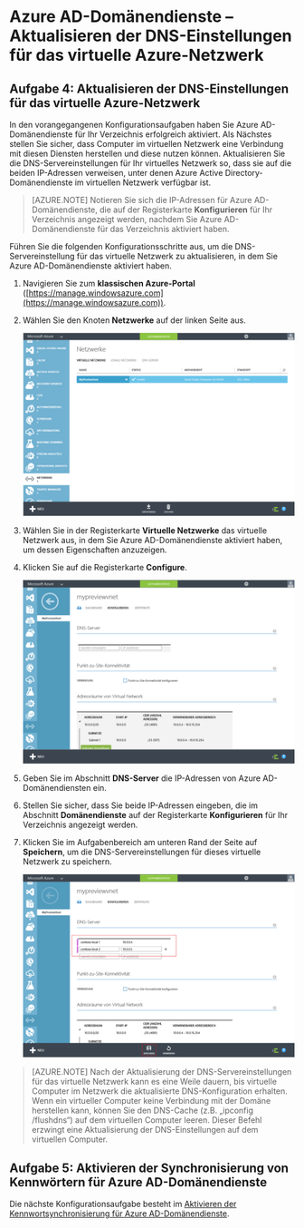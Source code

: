 <properties
	pageTitle="Azure AD-Domänendienste: Aktualisieren der DNS-Einstellungen für das virtuelle Azure-Netzwerk | Microsoft Azure"
	description="Erste Schritte mit Azure Active Directory-Domänendiensten"
	services="active-directory-ds"
	documentationCenter=""
	authors="mahesh-unnikrishnan"
	manager="stevenpo"
	editor="curtand"/>

<tags
	ms.service="active-directory-ds"
	ms.workload="identity"
	ms.tgt_pltfrm="na"
	ms.devlang="na"
	ms.topic="get-started-article"
	ms.date="09/21/2016"
	ms.author="maheshu"/>

# Azure AD-Domänendienste – Aktualisieren der DNS-Einstellungen für das virtuelle Azure-Netzwerk

## Aufgabe 4: Aktualisieren der DNS-Einstellungen für das virtuelle Azure-Netzwerk
In den vorangegangenen Konfigurationsaufgaben haben Sie Azure AD-Domänendienste für Ihr Verzeichnis erfolgreich aktiviert. Als Nächstes stellen Sie sicher, dass Computer im virtuellen Netzwerk eine Verbindung mit diesen Diensten herstellen und diese nutzen können. Aktualisieren Sie die DNS-Servereinstellungen für Ihr virtuelles Netzwerk so, dass sie auf die beiden IP-Adressen verweisen, unter denen Azure Active Directory-Domänendienste im virtuellen Netzwerk verfügbar ist.

> [AZURE.NOTE] Notieren Sie sich die IP-Adressen für Azure AD-Domänendienste, die auf der Registerkarte **Konfigurieren** für Ihr Verzeichnis angezeigt werden, nachdem Sie Azure AD-Domänendienste für das Verzeichnis aktiviert haben.

Führen Sie die folgenden Konfigurationsschritte aus, um die DNS-Servereinstellung für das virtuelle Netzwerk zu aktualisieren, in dem Sie Azure AD-Domänendienste aktiviert haben.

1. Navigieren Sie zum **klassischen Azure-Portal** ([https://manage.windowsazure.com](https://manage.windowsazure.com)).

2. Wählen Sie den Knoten **Netzwerke** auf der linken Seite aus.

    ![Knoten „Virtuelle Netzwerke“](./media/active-directory-domain-services-getting-started/virtual-network-select.png)

3. Wählen Sie in der Registerkarte **Virtuelle Netzwerke** das virtuelle Netzwerk aus, in dem Sie Azure AD-Domänendienste aktiviert haben, um dessen Eigenschaften anzuzeigen.

4. Klicken Sie auf die Registerkarte **Configure**.

    ![Knoten „Virtuelle Netzwerke“](./media/active-directory-domain-services-getting-started/virtual-network-configure-tab.png)

5. Geben Sie im Abschnitt **DNS-Server** die IP-Adressen von Azure AD-Domänendiensten ein.

6. Stellen Sie sicher, dass Sie beide IP-Adressen eingeben, die im Abschnitt **Domänendienste** auf der Registerkarte **Konfigurieren** für Ihr Verzeichnis angezeigt werden.

7. Klicken Sie im Aufgabenbereich am unteren Rand der Seite auf **Speichern**, um die DNS-Servereinstellungen für dieses virtuelle Netzwerk zu speichern.

   ![Aktualisieren Sie die DNS-Servereinstellungen für das virtuelle Netzwerk.](./media/active-directory-domain-services-getting-started/update-dns.png)

> [AZURE.NOTE] Nach der Aktualisierung der DNS-Servereinstellungen für das virtuelle Netzwerk kann es eine Weile dauern, bis virtuelle Computer im Netzwerk die aktualisierte DNS-Konfiguration erhalten. Wenn ein virtueller Computer keine Verbindung mit der Domäne herstellen kann, können Sie den DNS-Cache (z.B. „ipconfig /flushdns“) auf dem virtuellen Computer leeren. Dieser Befehl erzwingt eine Aktualisierung der DNS-Einstellungen auf dem virtuellen Computer.


## Aufgabe 5: Aktivieren der Synchronisierung von Kennwörtern für Azure AD-Domänendienste
Die nächste Konfigurationsaufgabe besteht im [Aktivieren der Kennwortsynchronisierung für Azure AD-Domänendienste](active-directory-ds-getting-started-password-sync.md).

<!---HONumber=AcomDC_0928_2016-->